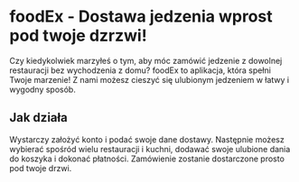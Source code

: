 # foodEx - Dostawa jedzenia wprost pod twoje dzrzwi! 

Czy kiedykolwiek marzyłeś o tym, aby móc zamówić jedzenie z dowolnej restauracji bez wychodzenia z domu?
foodEx to aplikacja, która spełni Twoje marzenie! Z nami możesz cieszyć się ulubionym jedzeniem w łatwy i wygodny sposób.

## Jak działa
Wystarczy założyć konto i podać swoje dane dostawy. Następnie możesz wybierać spośród wielu restauracji i kuchni, dodawać swoje ulubione dania do koszyka i dokonać płatności. Zamówienie zostanie dostarczone prosto pod twoje drzwi. 
